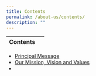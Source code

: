 ```yaml
---
title: Contents
permalink: /about-us/contents/
description: ""
---
```

| Contents |  | 
| -------- | -------- | 
* [Principal Message](/about-us/principals-message/) 
*  [Our Mission, Vision and Values](/about-us/our-mission-vision-and-values/)
*  